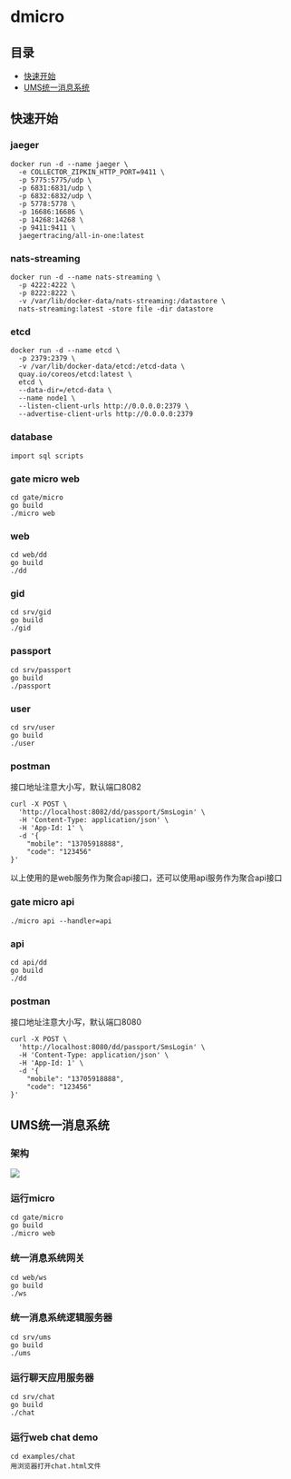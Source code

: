 # dmicro

## 目录
- [快速开始](#快速开始)
- [UMS统一消息系统](#UMS统一消息系统)

## 快速开始
### jaeger
```
docker run -d --name jaeger \
  -e COLLECTOR_ZIPKIN_HTTP_PORT=9411 \
  -p 5775:5775/udp \
  -p 6831:6831/udp \
  -p 6832:6832/udp \
  -p 5778:5778 \
  -p 16686:16686 \
  -p 14268:14268 \
  -p 9411:9411 \
  jaegertracing/all-in-one:latest
```
### nats-streaming
```
docker run -d --name nats-streaming \
  -p 4222:4222 \
  -p 8222:8222 \
  -v /var/lib/docker-data/nats-streaming:/datastore \
  nats-streaming:latest -store file -dir datastore
```
### etcd
```
docker run -d --name etcd \
  -p 2379:2379 \
  -v /var/lib/docker-data/etcd:/etcd-data \
  quay.io/coreos/etcd:latest \
  etcd \
  --data-dir=/etcd-data \
  --name node1 \
  --listen-client-urls http://0.0.0.0:2379 \
  --advertise-client-urls http://0.0.0.0:2379
```
### database
```
import sql scripts
```
### gate micro web
```
cd gate/micro
go build
./micro web
```
### web
```
cd web/dd
go build
./dd
```
### gid
```
cd srv/gid
go build
./gid
```
### passport
```
cd srv/passport
go build
./passport
```
### user
```
cd srv/user
go build
./user
```
### postman
接口地址注意大小写，默认端口8082
```
curl -X POST \
  'http://localhost:8082/dd/passport/SmsLogin' \
  -H 'Content-Type: application/json' \
  -H 'App-Id: 1' \
  -d '{
    "mobile": "13705918888",
    "code": "123456"
}'
```
以上使用的是web服务作为聚合api接口，还可以使用api服务作为聚合api接口

### gate micro api
```
./micro api --handler=api
```

### api
```
cd api/dd
go build
./dd
```

### postman
接口地址注意大小写，默认端口8080
```
curl -X POST \
  'http://localhost:8080/dd/passport/SmsLogin' \
  -H 'Content-Type: application/json' \
  -H 'App-Id: 1' \
  -d '{
    "mobile": "13705918888",
    "code": "123456"
}'
```

## UMS统一消息系统
### 架构
<img src="https://github.com/fztcjjl/dmicro/raw/master/docs/ums.png">

### 运行micro
```
cd gate/micro
go build
./micro web
```

### 统一消息系统网关
```
cd web/ws
go build
./ws
```

### 统一消息系统逻辑服务器
```
cd srv/ums
go build
./ums
```

### 运行聊天应用服务器
```
cd srv/chat
go build
./chat
```

### 运行web chat demo
```
cd examples/chat
用浏览器打开chat.html文件
```
